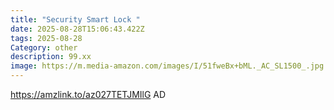 ```yaml
---
title: "Security Smart Lock "
date: 2025-08-28T15:06:43.422Z
tags: 2025-08-28
Category: other
description: 99.xx
image: https://m.media-amazon.com/images/I/51fweBx+bML._AC_SL1500_.jpg
---
```

https://amzlink.to/az027TETJMIlG
AD